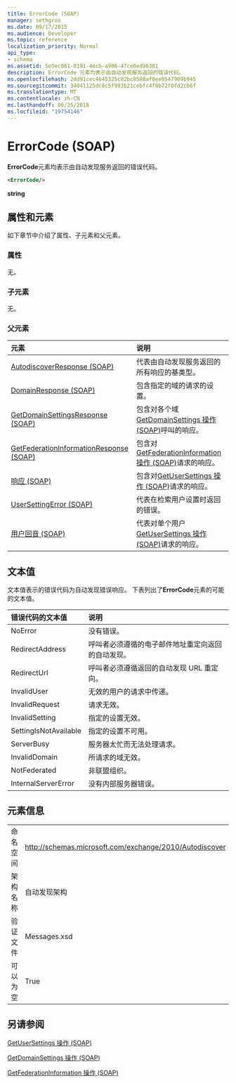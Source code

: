 ```yaml
---
title: ErrorCode (SOAP)
manager: sethgros
ms.date: 09/17/2015
ms.audience: Developer
ms.topic: reference
localization_priority: Normal
api_type:
- schema
ms.assetid: 5e5ec861-0191-4ecb-a906-47ce8ed96381
description: ErrorCode 元素均表示由自动发现服务返回的错误代码。
ms.openlocfilehash: 2dd91cec4645325c02bc8588af0ee0547909b945
ms.sourcegitcommit: 34041125dc8c5f993b21cebfc4f8b72f0fd2cb6f
ms.translationtype: MT
ms.contentlocale: zh-CN
ms.lasthandoff: 06/25/2018
ms.locfileid: "19754146"
---
```

# <a name="errorcode-soap"></a>ErrorCode (SOAP)

**ErrorCode**元素均表示由自动发现服务返回的错误代码。 
  
```XML
<ErrorCode/>
```

 **string**
## <a name="attributes-and-elements"></a>属性和元素

如下章节中介绍了属性、子元素和父元素。
  
### <a name="attributes"></a>属性

无。
  
### <a name="child-elements"></a>子元素

无。
  
### <a name="parent-elements"></a>父元素

|**元素**|**说明**|
|:-----|:-----|
|[AutodiscoverResponse (SOAP)](autodiscoverresponse-soap.md) <br/> |代表由自动发现服务返回的所有响应的基类型。  <br/> |
|[DomainResponse (SOAP)](domainresponse-soap.md) <br/> |包含指定的域的请求的设置。  <br/> |
|[GetDomainSettingsResponse (SOAP)](getdomainsettingsresponse-soap.md) <br/> |包含对各个域[GetDomainSettings 操作 (SOAP)](getdomainsettings-operation-soap.md)呼叫的响应。  <br/> |
|[GetFederationInformationResponse (SOAP)](getfederationinformationresponse-soap.md) <br/> |包含对[GetFederationInformation 操作 (SOAP)](getfederationinformation-operation-soap.md)请求的响应。  <br/> |
|[响应 (SOAP)](response-soap.md) <br/> |包含对[GetUserSettings 操作 (SOAP)](getusersettings-operation-soap.md)请求的响应。  <br/> |
|[UserSettingError (SOAP)](usersettingerror-soap.md) <br/> |代表在检索用户设置时返回的错误。  <br/> |
|[用户回音 (SOAP)](userresponse-soap.md) <br/> |代表对单个用户[GetUserSettings 操作 (SOAP)](getusersettings-operation-soap.md)请求的响应。  <br/> |
   
## <a name="text-value"></a>文本值

文本值表示的错误代码为自动发现错误响应。 下表列出了**ErrorCode**元素的可能的文本值。 
  
|**错误代码的文本值**|**说明**|
|:-----|:-----|
|NoError  <br/> |没有错误。  <br/> |
|RedirectAddress  <br/> |呼叫者必须遵循的电子邮件地址重定向返回的自动发现。  <br/> |
|RedirectUrl  <br/> |呼叫者必须遵循返回的自动发现 URL 重定向。  <br/> |
|InvalidUser  <br/> |无效的用户的请求中传递。  <br/> |
|InvalidRequest  <br/> |请求无效。  <br/> |
|InvalidSetting  <br/> |指定的设置无效。  <br/> |
|SettingIsNotAvailable  <br/> |指定的设置不可用。  <br/> |
|ServerBusy  <br/> |服务器太忙而无法处理请求。  <br/> |
|InvalidDomain  <br/> |所请求的域无效。  <br/> |
|NotFederated  <br/> |非联盟组织。  <br/> |
|InternalServerError  <br/> |没有内部服务器错误。  <br/> |
   
## <a name="element-information"></a>元素信息

|||
|:-----|:-----|
|命名空间  <br/> |http://schemas.microsoft.com/exchange/2010/Autodiscover  <br/> |
|架构名称  <br/> |自动发现架构  <br/> |
|验证文件  <br/> |Messages.xsd  <br/> |
|可以为空  <br/> |True  <br/> |
   
## <a name="see-also"></a>另请参阅



[GetUserSettings 操作 (SOAP)](getusersettings-operation-soap.md)
  
[GetDomainSettings 操作 (SOAP)](getdomainsettings-operation-soap.md)
  
[GetFederationInformation 操作 (SOAP)](getfederationinformation-operation-soap.md)

